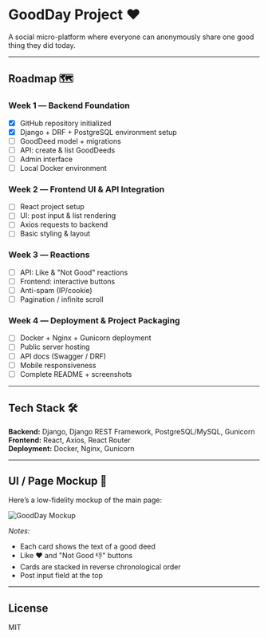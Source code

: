 # GoodDay Project ❤️

A social micro-platform where everyone can anonymously share one good thing they did today.

---

## Roadmap 🗺️

### Week 1 ― Backend Foundation
- [x] GitHub repository initialized
- [x] Django + DRF + PostgreSQL environment setup
- [ ] GoodDeed model + migrations
- [ ] API: create & list GoodDeeds
- [ ] Admin interface
- [ ] Local Docker environment

### Week 2 ― Frontend UI & API Integration
- [ ] React project setup
- [ ] UI: post input & list rendering
- [ ] Axios requests to backend
- [ ] Basic styling & layout

### Week 3 ― Reactions
- [ ] API: Like & "Not Good" reactions
- [ ] Frontend: interactive buttons
- [ ] Anti-spam (IP/cookie)
- [ ] Pagination / infinite scroll

### Week 4 ― Deployment & Project Packaging
- [ ] Docker + Nginx + Gunicorn deployment
- [ ] Public server hosting
- [ ] API docs (Swagger / DRF)
- [ ] Mobile responsiveness
- [ ] Complete README + screenshots

---

## Tech Stack 🛠️

**Backend:** Django, Django REST Framework, PostgreSQL/MySQL, Gunicorn  
**Frontend:** React, Axios, React Router  
**Deployment:** Docker, Nginx, Gunicorn  

---

## UI / Page Mockup 🎨

Here’s a low-fidelity mockup of the main page:

![GoodDay Mockup](https://via.placeholder.com/800x500.png?text=GoodDay+Main+Feed+Mockup)

*Notes:*  
- Each card shows the text of a good deed  
- Like ❤️ and "Not Good 👎" buttons  
- Cards are stacked in reverse chronological order  
- Post input field at the top  

---

## License

MIT
